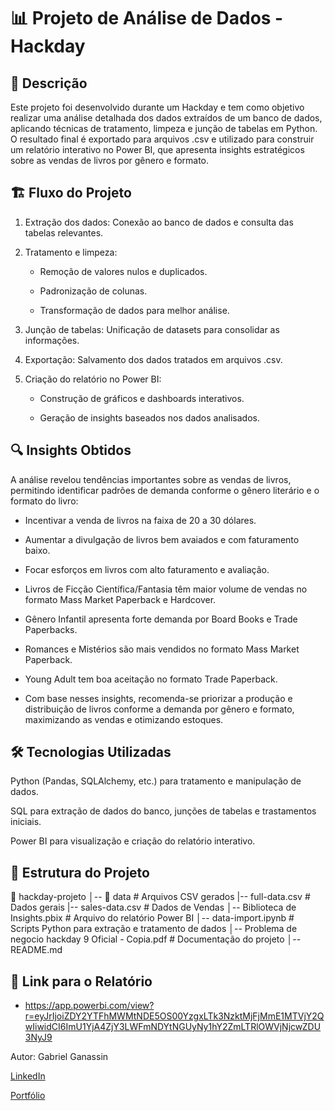 # 📊 Projeto de Análise de Dados - Hackday

## 📝 Descrição

Este projeto foi desenvolvido durante um Hackday e tem como objetivo realizar uma análise detalhada dos dados extraídos de um banco de dados, aplicando técnicas de tratamento, limpeza e junção de tabelas em Python. O resultado final é exportado para arquivos .csv e utilizado para construir um relatório interativo no Power BI, que apresenta insights estratégicos sobre as vendas de livros por gênero e formato.


## 🏗️ Fluxo do Projeto

1. Extração dos dados: Conexão ao banco de dados e consulta das tabelas relevantes.

2. Tratamento e limpeza:

    * Remoção de valores nulos e duplicados.

    * Padronização de colunas.

    * Transformação de dados para melhor análise.

3. Junção de tabelas: Unificação de datasets para consolidar as informações.

4. Exportação: Salvamento dos dados tratados em arquivos .csv.

5. Criação do relatório no Power BI:

    * Construção de gráficos e dashboards interativos.

    * Geração de insights baseados nos dados analisados.

## 🔍 Insights Obtidos

A análise revelou tendências importantes sobre as vendas de livros, permitindo identificar padrões de demanda conforme o gênero literário e o formato do livro:

* Incentivar a venda de livros na faixa de 20 a 30 dólares.

* Aumentar a divulgação de livros bem avaiados e com faturamento baixo.

* Focar esforços em livros com alto faturamento e avaliação.

* Livros de Ficção Científica/Fantasia têm maior volume de vendas no formato Mass Market Paperback e Hardcover.

* Gênero Infantil apresenta forte demanda por Board Books e Trade Paperbacks.

* Romances e Mistérios são mais vendidos no formato Mass Market Paperback.

* Young Adult tem boa aceitação no formato Trade Paperback.

* Com base nesses insights, recomenda-se priorizar a produção e distribuição de livros conforme a demanda por gênero e formato, maximizando as vendas e otimizando estoques.


## 🛠️ Tecnologias Utilizadas

Python (Pandas, SQLAlchemy, etc.) para tratamento e manipulação de dados.

SQL para extração de dados do banco, junções de tabelas e trastamentos iniciais.

Power BI para visualização e criação do relatório interativo.


## 📂 Estrutura do Projeto

📁 hackday-projeto
│-- 📂 data                                                # Arquivos CSV gerados
    |-- full-data.csv                                      # Dados gerais
    |-- sales-data.csv                                     # Dados de Vendas
│-- Biblioteca de Insights.pbix                            # Arquivo do relatório Power BI
│-- data-import.ipynb                                      # Scripts Python para extração e tratamento de dados
│-- Problema de negocio hackday 9 Oficial - Copia.pdf      # Documentação do projeto
│-- README.md                                              


## 🚀 Link para o Relatório

* https://app.powerbi.com/view?r=eyJrIjoiZDY2YTFhMWMtNDE5OS00YzgxLTk3NzktMjFjMmE1MTVjY2QwIiwidCI6ImU1YjA4ZjY3LWFmNDYtNGUyNy1hY2ZmLTRlOWVjNjcwZDU3NyJ9


Autor: Gabriel Ganassin 

[LinkedIn](https://www.linkedin.com/in/gabriel-ganassin/)

[Portfólio](https://ganassin.github.io/portfolio_projetos/)

